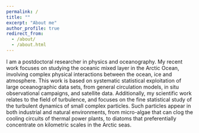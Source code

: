 ```yaml
---
permalink: /
title: ""
excerpt: "About me"
author_profile: true
redirect_from: 
  - /about/
  - /about.html
---
```




I am a postdoctoral researcher in physics and oceanography. My recent work focuses on studying the oceanic mixed layer in the Arctic Ocean, involving complex physical interactions between the ocean, ice and atmosphere. This work is based on systematic statistical exploitation of large oceanographic data sets, from general circulation models, in situ observational campaigns, and satellite data. Additionally, my scientific work relates to the field of turbulence, and focuses on the fine statistical study of the turbulent dynamics of small complex particles. Such particles appear in both industrial and natural environments, from micro-algae that can clog the cooling circuits of thermal power plants, to diatoms that preferentially concentrate on kilometric scales in the Arctic seas. 
